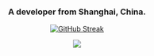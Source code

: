 <h3 align="center">A developer from Shanghai, China.</h3>


<p class="rich-diff-level-zero" align="center">
  <a href="https://github-readme-streak-stats.herokuapp.com/?user=ponytailer&theme=dark" rel="nofollow" class="rech-diff-level-one">
    <img src="https://github-readme-streak-stats.herokuapp.com/?user=ponytailer&theme=dark" alt="GitHub Streak" data-canonical-src="https://github-readme-streak-stats.herokuapp.com/?user=ponytailer&theme=dark" style="max-width:100%;">
   </a>
 </p>

<p align="center">
  <a href="https://github-readme-stats.vercel.app/api?username=ponytailer&count_private=true&show_icons=true&include_all_commits=true&title_color=fff&icon_color=79ff97&text_color=9f9f9f&bg_color=151515">
    <img src="http://github-readme-stats.vercel.app/api?username=ponytailer&count_private=true&show_icons=true&include_all_commits=true&title_color=fff&icon_color=79ff97&text_color=9f9f9f&bg_color=151515" />
  </a>
</p>
